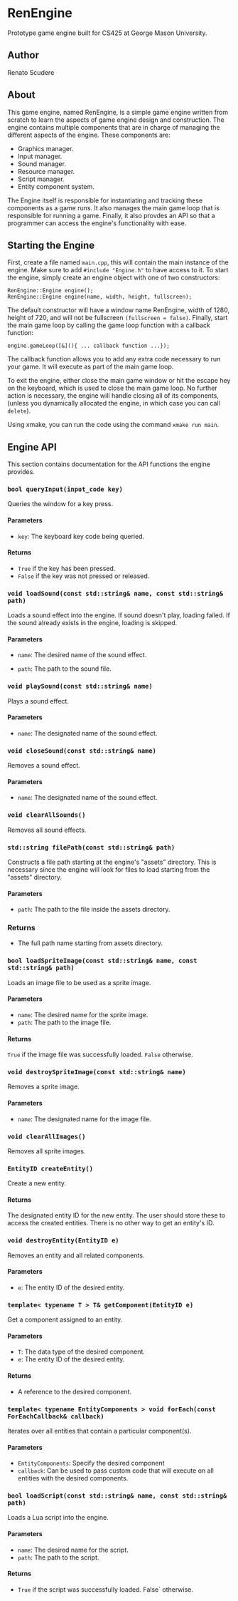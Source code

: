 # RenEngine
Prototype game engine built for CS425 at George Mason University.

## Author
Renato Scudere

## About
This game engine, named RenEngine, is a simple game engine written from 
scratch to learn the aspects of game engine design and construction. The 
engine contains multiple components that are in charge of managing the 
different aspects of the engine. These components are: 
- Graphics manager.
- Input manager.
- Sound manager.
- Resource manager.
- Script manager.
- Entity component system.

The Engine itself is responsible for instantiating and tracking these
components as a game runs. It also manages the main game loop that 
is responsible for running a game. Finally, it also provdes an API
so that a programmer can access the engine's functionality with ease.

## Starting the Engine
First, create a file named `main.cpp`, this will contain
the main instance of the engine. Make sure to add `#include "Engine.h"`
to have access to it. To start the engine, simply create an engine object
with one of two constructors:
```
RenEngine::Engine engine();
RenEngine::Engine engine(name, width, height, fullscreen);
```
The default constructor will have a window name RenEngine, width of 1280,
height of 720, and will not be fullscreen `(fullscreen = false)`.
Finally, start the main game loop by calling the game loop function
with a callback function:
```
engine.gameLoop([&](){ ... callback function ...});
```
The callback function allows you to add any extra code necessary to run
your game. It will execute as part of the main game loop.

To exit the engine, either close the main game window or hit the escape
hey on the keyboard, which is used to close the main game loop. No further
action is necessary, the engine will handle closing all of its components,
(unless you dynamically allocated the engine, in which case you can call
`delete`).

Using xmake, you can run the code using the command `xmake run main`.

## Engine API
This section contains documentation for the API functions the engine provides.

### `bool queryInput(input_code key)`
Queries the window for a key press. 
#### Parameters
- `key`: The keyboard key code being queried.
#### Returns
- `True` if the key has been pressed.
- `False` if the key was not pressed or released.

### `void loadSound(const std::string& name, const std::string& path)`
Loads a sound effect into the engine. 
If sound doesn't play, loading failed.
If the sound already exists in the engine,
loading is skipped.
#### Parameters
- `name`: The desired name of the sound effect.

- `path`: The path to the sound file.

### `void playSound(const std::string& name)`
Plays a sound effect.
#### Parameters
- `name`: The designated name of the sound effect.

### `void closeSound(const std::string& name)`
Removes a sound effect.
#### Parameters
- `name`: The designated name of the sound effect.

### `void clearAllSounds()`
Removes all sound effects.

### `std::string filePath(const std::string& path)`
Constructs a file path starting at the
engine's "assets" directory. This is necessary
since the engine will look for files to load
starting from the "assets" directory.
#### Parameters
- `path`: The path to the file inside the assets directory.
### Returns
- The full path name starting from assets directory.

### `bool loadSpriteImage(const std::string& name, const std::string& path)`
Loads an image file to be used as a sprite image.
#### Parameters
- `name`: The desired name for the sprite image.
- `path`: The path to the image file.
#### Returns
`True` if the image file was successfully loaded.
`False` otherwise. 

### `void destroySpriteImage(const std::string& name)`
Removes a sprite image.
#### Parameters
- `name`: The designated name for the image file.

### `void clearAllImages()`
Removes all sprite images.

### `EntityID createEntity()`
Create a new entity.
#### Returns
The designated entity ID for the new entity.
The user should store these to access the
created entities. There is no other way
to get an entity's ID.

### `void destroyEntity(EntityID e)`
Removes an entity and all related components.
#### Parameters
- `e`: The entity ID of the desired entity.

### `template< typename T > T& getComponent(EntityID e)`
Get a component assigned to an entity.
#### Parameters
- `T`: The data type of the desired component.
- `e`: The entity ID of the desired entity.
#### Returns
- A reference to the desired component.

### `template< typename EntityComponents > void forEach(const ForEachCallback& callback)`
Iterates over all entities that contain a particular component(s).
#### Parameters
- `EntityComponents`: Specify the desired component 
- `callback`: Can be used to pass custom code that will execute on all entities with the desired components.

### `bool loadScript(const std::string& name, const std::string& path)`
Loads a Lua script into the engine.
#### Parameters
- `name`: The desired name for the script.
- `path`: The path to the script.
#### Returns
- `True` if the script was successfully loaded. False` otherwise.
